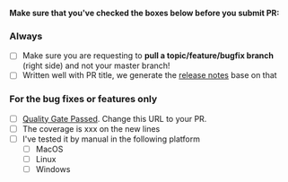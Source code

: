 **Make sure that you've checked the boxes below before you submit PR:**

### Always

- [ ] Make sure you are requesting to **pull a topic/feature/bugfix branch** (right side) and not your master branch!
- [ ] Written well with PR title, we generate the [release notes](https://github.com/linuxsuren/mirrors/releases) base on that

### For the bug fixes or features only

- [ ] [Quality Gate Passed](https://sonarcloud.io/dashboard?id=jenkins-zh_jenkins-cli). Change this URL to your PR.
- [ ] The coverage is xxx on the new lines
- [ ] I've tested it by manual in the following platform
  - [ ] MacOS
  - [ ] Linux
  - [ ] Windows

<!--
Put an `x` into the [ ] to show you have filled the information
-->
